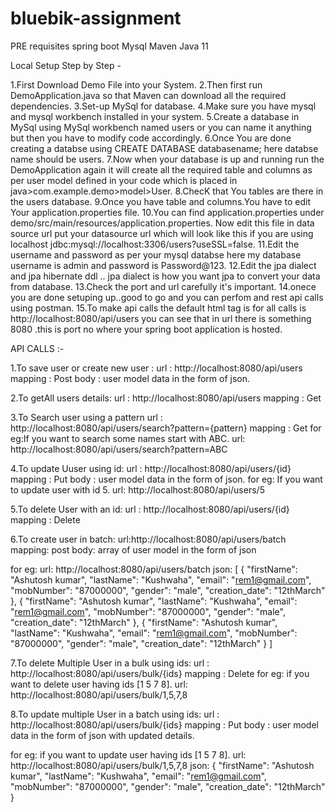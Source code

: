 # bluebik-assignment

PRE requisites
 spring boot 
 Mysql
 Maven
 Java 11
 
Local Setup Step by Step -

1.First Download Demo File into your System.
2.Then first run DemoApplication.java so that Maven can download all the required dependencies.
3.Set-up MySql for database.
4.Make sure you have mysql and mysql workbench installed in your system.
5.Create a database in MySql using MySql workbench named users or you can name it anything but then you have to modify code accordingly.
6.Once You are done creating a databse using CREATE DATABASE databasename; here databse name should be users.
7.Now when your database is up and running run the DemoApplication again it will create all the required table and columns as per user model defined in your code which is placed in java>com.example.demo>model>User.
8.ChecK that You tables are there in the users database.
9.Once you have table and columns.You have to edit Your application.properties file.
10.You can find application.properties under demo/src/main/resources/application.properties. Now edit this file in data source url put your datasource url which will look like this if you are using localhost jdbc:mysql://localhost:3306/users?useSSL=false.
11.Edit the username and password as per your mysql databse here my database username is admin and password is Password@123.
12.Edit the jpa dialect and jpa hibernate ddl .. jpa dialect is how you want jpa to convert your data from database.
13.Check the port and url carefully it's important.
14.onece you are done setuping up..good to go and you can perfom and rest api calls using postman.
15.To make api calls the default html tag is for all calls is  http://localhost:8080/api/users you can see that in url there is something 8080 .this is port no where your spring boot application is hosted.

API CALLS :-

1.To save user or create new user :
  url : http://localhost:8080/api/users 
  mapping : Post
  body : user model data in the form of json.
  
2.To getAll users details:
  url : http://localhost:8080/api/users 
  mapping : Get
  
3.To Search user using a pattern 
  url : http://localhost:8080/api/users/search?pattern={pattern} 
  mapping : Get
  for eg:If you want to search some names start with ABC.
        url: http://localhost:8080/api/users/search?pattern=ABC 

4.To update Uuser using id:
  url : http://localhost:8080/api/users/{id} 
  mapping : Put
  body : user model data in the form of json.
  for eg: If you want to update user with id 5.
          url: http://localhost:8080/api/users/5
          
5.To delete User with an id:
  url : http://localhost:8080/api/users/{id}
  mapping : Delete

6.To create user in batch:
  url:http://localhost:8080/api/users/batch
  mapping: post
  body: array of user model in the form of json
  
  for eg: url: http://localhost:8080/api/users/batch
          json:
          [
            {
                "firstName": "Ashutosh kumar",
                "lastName": "Kushwaha",
                "email": "rem1@gmail.com",
                "mobNumber": "87000000",
                "gender": "male",
                "creation_date": "12thMarch"
            },
            {
                "firstName": "Ashutosh kumar",
                "lastName": "Kushwaha",
                "email": "rem1@gmail.com",
                "mobNumber": "87000000",
                "gender": "male",
                "creation_date": "12thMarch"
            },
            {
                "firstName": "Ashutosh kumar",
                "lastName": "Kushwaha",
                "email": "rem1@gmail.com",
                "mobNumber": "87000000",
                "gender": "male",
                "creation_date": "12thMarch"
            }
          ]
  
7.To delete Multiple User in a bulk using ids:
  url : http://localhost:8080/api/users/bulk/{ids}
  mapping : Delete
  for eg: if you want to delete user having ids [1 5 7 8].
          url: http://localhost:8080/api/users/bulk/1,5,7,8
          
8.To update multiple User in a batch using ids:
  url : http://localhost:8080/api/users/bulk/{ids}
  mapping : Put
  body : user model data in the form of json with updated details.
  
  for eg: if you want to update user having ids [1 5 7 8].
          url: http://localhost:8080/api/users/bulk/1,5,7,8
          json:
          {
              "firstName": "Ashutosh kumar",
              "lastName": "Kushwaha",
              "email": "rem1@gmail.com",
              "mobNumber": "87000000",
              "gender": "male",
              "creation_date": "12thMarch"
          }
      

